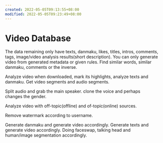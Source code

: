 ```yaml
---
created: 2022-05-05T09:13:55+08:00
modified: 2022-05-05T09:23:49+08:00
---
```


# Video Database

The data remaining only have texts, danmaku, likes, titles, intros, comments, tags, image/video analysis results(short description). You can only generate video from generated metadata or given rules. Find similar words, similar danmaku, comments or the inverse.

Analyze video when downloaded, mark its highlights, analyze texts and danmaku. Get video segments and audio segments.

Split audio and grab the main speaker. clone the voice and perhaps changes the gender.

Analyze video with off-topic(offline) and of-topic(online) sources.

Remove watermark according to username.

Generate danmaku and generate video accordingly. Generate texts and generate video accordingly. Doing faceswap, talking head and human/image segmentation accordingly.
